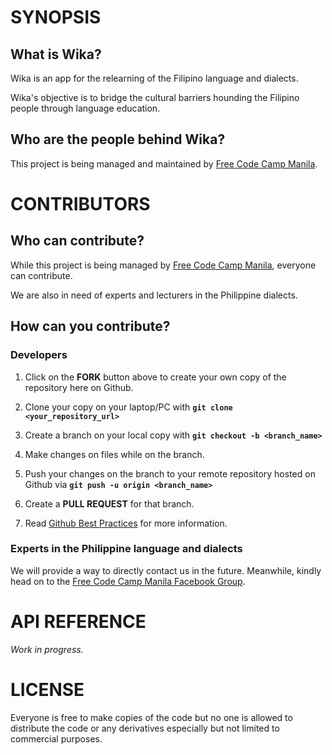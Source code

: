 # SYNOPSIS

## What is Wika?

Wika is an app for the relearning of the Filipino language and dialects.

Wika's objective is to bridge the cultural barriers hounding the Filipino people through language education.

## Who are the people behind Wika?

This project is being managed and maintained by [Free Code Camp Manila].

# CONTRIBUTORS

## Who can contribute?

While this project is being managed by [Free Code Camp Manila], everyone can contribute.

We are also in need of experts and lecturers in the Philippine dialects.

## How can you contribute?

### Developers

1. Click on the **FORK** button above to create your own copy of the repository here on Github.

2. Clone your copy on your laptop/PC with **`git clone <your_repository_url>`**

3. Create a branch on your local copy with **`git checkout -b <branch_name>`**

4. Make changes on files while on the branch.

5. Push your changes on the branch to your remote repository hosted on Github via **`git push -u origin <branch_name>`**

6. Create a **PULL REQUEST** for that branch.

7. Read [Github Best Practices] for more information.

### Experts in the Philippine language and dialects

We will provide a way to directly contact us in the future. Meanwhile, kindly head on to the [Free Code Camp Manila Facebook Group].

# API REFERENCE

*Work in progress.*

# LICENSE

Everyone is free to make copies of the code but no one is allowed to distribute the code or any derivatives especially but not limited to commercial purposes.

[Free Code Camp Manila]: http://www.github.com/freecodecampmanila

[Github Best Practices]: https://github.com/skyscreamer/yoga/wiki/GitHub-Best-Practices

[Free Code Camp Manila Facebook Group]: http://www.facebook.com/groups/free.code.camp.manila